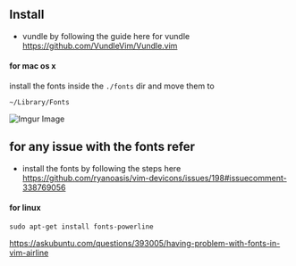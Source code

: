 ## Install

- vundle by following the guide here for vundle https://github.com/VundleVim/Vundle.vim

#### for mac os x

install the fonts inside the `./fonts` dir and move them to

```
~/Library/Fonts
```

![Imgur Image](http://i.imgur.com/BcYWPbk.jpg)

## for any issue with the fonts refer

- install the fonts by following the steps here https://github.com/ryanoasis/vim-devicons/issues/198#issuecomment-338769056


#### for linux

```
sudo apt-get install fonts-powerline
```

https://askubuntu.com/questions/393005/having-problem-with-fonts-in-vim-airline
